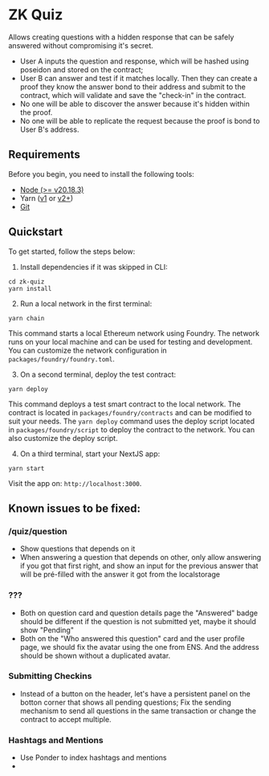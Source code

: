 # ZK Quiz

Allows creating questions with a hidden response that can be safely answered without compromising it's secret.

- User A inputs the question and response, which will be hashed using poseidon and stored on the contract;
- User B can answer and test if it matches locally. Then they can create a proof they know the answer bond to their address and submit to the contract, which will validate and save the "check-in" in the contract.
- No one will be able to discover the answer because it's hidden within the proof.
- No one will be able to replicate the request because the proof is bond to User B's address.

## Requirements

Before you begin, you need to install the following tools:

- [Node (>= v20.18.3)](https://nodejs.org/en/download/)
- Yarn ([v1](https://classic.yarnpkg.com/en/docs/install/) or [v2+](https://yarnpkg.com/getting-started/install))
- [Git](https://git-scm.com/downloads)

## Quickstart

To get started, follow the steps below:

1. Install dependencies if it was skipped in CLI:

```
cd zk-quiz
yarn install
```

2. Run a local network in the first terminal:

```
yarn chain
```

This command starts a local Ethereum network using Foundry. The network runs on your local machine and can be used for testing and development. You can customize the network configuration in `packages/foundry/foundry.toml`.

3. On a second terminal, deploy the test contract:

```
yarn deploy
```

This command deploys a test smart contract to the local network. The contract is located in `packages/foundry/contracts` and can be modified to suit your needs. The `yarn deploy` command uses the deploy script located in `packages/foundry/script` to deploy the contract to the network. You can also customize the deploy script.

4. On a third terminal, start your NextJS app:

```
yarn start
```

Visit the app on: `http://localhost:3000`. 

## Known issues to be fixed:

### /quiz/question
- Show questions that depends on it
- When answering a question that depends on other, only allow answering if you got that first right, and show an input for the previous answer that will be pré-filled with the answer it got from the localstorage

### ???
- Both on question card and question details page the "Answered" badge should be different if the question is not submitted yet, maybe it should show "Pending"
- Both on the "Who answered this question" card and the user profile page, we should fix the avatar using the one from ENS. And the address should be shown without a duplicated avatar.

### Submitting Checkins
- Instead of a button on the header, let's have a persistent panel on the botton corner that shows all pending questions; Fix the sending mechanism to send all questions in the same transaction or change the contract to accept multiple.

### Hashtags and Mentions
- Use Ponder to index hashtags and mentions
- 